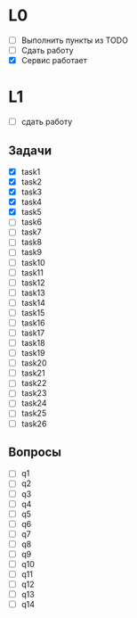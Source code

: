 # L0
- [ ] Выполнить пункты из TODO
- [ ] Сдать работу
- [x] Сервис работает
# L1
- [ ] сдать работу
## Задачи
- [x] task1
- [x] task2
- [x] task3
- [x] task4
- [x] task5
- [ ] task6
- [ ] task7
- [ ] task8
- [ ] task9
- [ ] task10
- [ ] task11
- [ ] task12
- [ ] task13
- [ ] task14
- [ ] task15
- [ ] task16
- [ ] task17
- [ ] task18
- [ ] task19
- [ ] task20
- [ ] task21
- [ ] task22
- [ ] task23
- [ ] task24
- [ ] task25
- [ ] task26

## Вопросы
- [ ] q1
- [ ] q2
- [ ] q3
- [ ] q4
- [ ] q5
- [ ] q6
- [ ] q7
- [ ] q8
- [ ] q9
- [ ] q10
- [ ] q11
- [ ] q12
- [ ] q13
- [ ] q14
